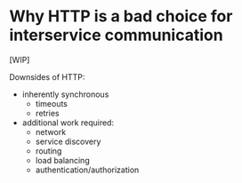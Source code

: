 # Why HTTP is a bad choice for interservice communication

[WIP]

Downsides of HTTP:
* inherently synchronous
  * timeouts
  * retries
* additional work required:
  * network
  * service discovery
  * routing
  * load balancing
  * authentication/authorization


